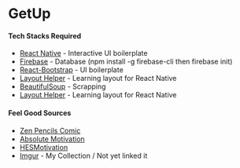 # GetUp

#### Tech Stacks Required

* [React Native](https://facebook.github.io/react-native/docs/tutorial) - Interactive UI boilerplate
* [Firebase](https://firebase.google.com/) - Database (npm install -g firebase-cli then firebase init)
* [React-Bootstrap](https://react-bootstrap.github.io/) - UI boilerplate
* [Layout Helper](https://yogalayout.com/playground) - Learning layout for React Native
* [BeautifulSoup](https://www.crummy.com/software/BeautifulSoup/) - Scrapping
* [Layout Helper](https://yogalayout.com/playground) - Learning layout for React Native

#### Feel Good Sources

* [Zen Pencils Comic](https://zenpencils.com/)
* [Absolute Motivation](https://www.youtube.com/channel/UCpmZQGTZXn9xd4nN59pbIWQ)
* [HESMotivation](https://www.youtube.com/channel/UC3gWv-0A3qEeFBJESlsJa0g)
* [Imgur](https://imgur.com/user/loserTrying/favorites/folder/1228477/feel-good) - My Collection / Not yet linked it
